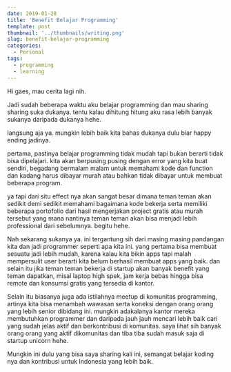```yaml
---
date: 2019-01-28
title: 'Benefit Belajar Programming'
template: post
thumbnail: '../thumbnails/writing.png'
slug: benefit-belajar-programming
categories:
  - Personal
tags:
  - programming
  - learning
---
```



Hi gaes, mau cerita lagi nih. 

Jadi sudah beberapa waktu aku belajar programming dan mau sharing sharing suka dukanya. tentu kalau dihitung hitung aku rasa lebih banyak sukanya daripada dukanya hehe. 

langsung aja ya. mungkin lebih baik kita bahas dukanya dulu biar happy ending jadinya.

pertama, pastinya belajar programming tidak mudah tapi bukan berarti tidak bisa dipelajari. kita akan berpusing pusing dengan error yang kita buat sendiri, begadang bermalam malam untuk memahami kode dan function dan kadang harus dibayar murah atau bahkan tidak dibayar untuk membuat beberapa program.

ya tapi dari situ effect nya akan sangat besar dimana teman teman akan sedikit demi sedikit memahami bagaimana kode bekerja serta memiliki beberapa portofolio dari hasil mengerjakan project gratis atau murah tersebut yang mana nantinya teman teman akan bisa menjadi lebih professional dari sebelumnya. begitu hehe. 

Nah sekarang sukanya ya. ini tergantung sih dari masing masing pandangan kita dan jadi programmer seperti apa kita ini. yang pertama bisa membuat sesuatu jadi lebih mudah, karena kalau kita bikin apps tapi malah mempersulit user berarti kita belum berhasil membuat apps yang baik. dan selain itu jika teman teman bekerja di startup akan banyak benefit yang teman dapatkan, misal laptop high spek, jam kerja bebas hingga bisa remote dan konsumsi gratis yang tersedia di kantor. 

Selain itu biasanya juga ada istilahnya meetup di komunitas programming, artinya kita bisa menambah wawasan serta koneksi dengan orang orang yang lebih senior dibidang ini. mungkin adakalanya kantor mereka membutuhkan programmer dan daripada jauh jauh mencari lebih baik cari yang sudah jelas aktif dan berkontribusi di komunitas. saya lihat sih banyak orang orang yang aktif dikomunitas dan tiba tiba sudah masuk saja di startup unicorn hehe. 

Mungkin ini dulu yang bisa saya sharing kali ini, semangat belajar koding nya dan kontribusi untuk Indonesia yang lebih baik. 